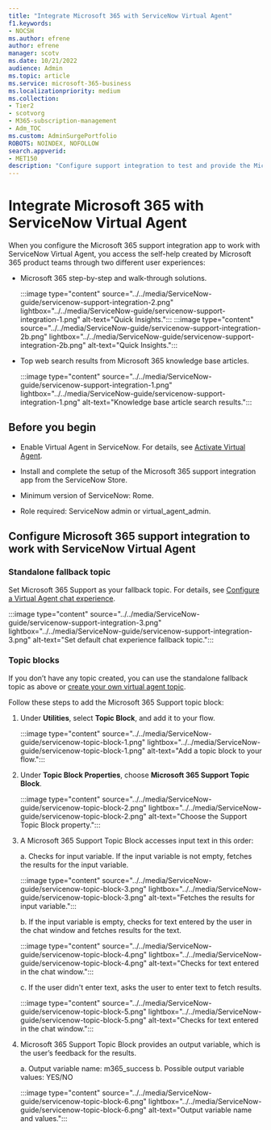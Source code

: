```yaml
---
title: "Integrate Microsoft 365 with ServiceNow Virtual Agent"
f1.keywords:
- NOCSH
ms.author: efrene
author: efrene
manager: scotv
ms.date: 10/21/2022
audience: Admin
ms.topic: article
ms.service: microsoft-365-business
ms.localizationpriority: medium
ms.collection:
- Tier2
- scotvorg
- M365-subscription-management
- Adm_TOC
ms.custom: AdminSurgePortfolio
ROBOTS: NOINDEX, NOFOLLOW
search.appverid:
- MET150
description: "Configure support integration to test and provide the Microsoft 365 support integration team with feedback."
---
```


# Integrate Microsoft 365 with ServiceNow Virtual Agent

When you configure the Microsoft 365 support integration app to work with ServiceNow Virtual Agent, you access the self-help created by Microsoft 365 product teams through two different user experiences:

- Microsoft 365 step-by-step and walk-through solutions.

    :::image type="content" source="../../media/ServiceNow-guide/servicenow-support-integration-2.png" lightbox="../../media/ServiceNow-guide/servicenow-support-integration-1.png" alt-text="Quick Insights.":::
    :::image type="content" source="../../media/ServiceNow-guide/servicenow-support-integration-2b.png" lightbox="../../media/ServiceNow-guide/servicenow-support-integration-2b.png" alt-text="Quick Insights.":::

- Top web search results from Microsoft 365 knowledge base articles.

    :::image type="content" source="../../media/ServiceNow-guide/servicenow-support-integration-1.png" lightbox="../../media/ServiceNow-guide/servicenow-support-integration-1.png" alt-text="Knowledge base article search results.":::

## Before you begin

- Enable Virtual Agent in ServiceNow. For details, see [Activate Virtual Agent](https://docs.servicenow.com/bundle/quebec-now-intelligence/page/administer/virtual-agent/task/activate-virtual-agent.html).

- Install and complete the setup of the Microsoft 365 support integration app from the ServiceNow Store.

- Minimum version of ServiceNow: Rome.

- Role required: ServiceNow admin or virtual_agent_admin.

## Configure Microsoft 365 support integration to work with ServiceNow Virtual Agent

### Standalone fallback topic

Set Microsoft 365 Support as your fallback topic. For details, see [Configure a Virtual Agent chat experience](https://docs.servicenow.com/bundle/quebec-now-intelligence/page/administer/virtual-agent/task/configure-default-chat-experience.html).

:::image type="content" source="../../media/ServiceNow-guide/servicenow-support-integration-3.png" lightbox="../../media/ServiceNow-guide/servicenow-support-integration-3.png" alt-text="Set default chat experience fallback topic.":::

### Topic blocks

If you don’t have any topic created, you can use the standalone fallback topic as above or [create your own virtual agent topic](https://docs.servicenow.com/bundle/rome-now-intelligence/page/administer/virtual-agent/task/create-virtual-agent-topic.html).

Follow these steps to add the Microsoft 365 Support topic block:

1. Under **Utilities**, select **Topic Block**, and add it to your flow.

    :::image type="content" source="../../media/ServiceNow-guide/servicenow-topic-block-1.png" lightbox="../../media/ServiceNow-guide/servicenow-topic-block-1.png" alt-text="Add a topic block to your flow.":::

1. Under **Topic Block Properties**, choose **Microsoft 365 Support Topic Block**.

    :::image type="content" source="../../media/ServiceNow-guide/servicenow-topic-block-2.png" lightbox="../../media/ServiceNow-guide/servicenow-topic-block-2.png" alt-text="Choose the Support Topic Block property.":::

1. A Microsoft 365 Support Topic Block accesses input text in this order:

    a. Checks for input variable. If the input variable is not empty, fetches the results for the input variable.

    :::image type="content" source="../../media/ServiceNow-guide/servicenow-topic-block-3.png" lightbox="../../media/ServiceNow-guide/servicenow-topic-block-3.png" alt-text="Fetches the results for input variable.":::

    b. If the input variable is empty, checks for text entered by the user in the chat window and fetches results for the text.

    :::image type="content" source="../../media/ServiceNow-guide/servicenow-topic-block-4.png" lightbox="../../media/ServiceNow-guide/servicenow-topic-block-4.png" alt-text="Checks for text entered in the chat window.":::

    c. If the user didn't enter text, asks the user to enter text to fetch results.

    :::image type="content" source="../../media/ServiceNow-guide/servicenow-topic-block-5.png" lightbox="../../media/ServiceNow-guide/servicenow-topic-block-5.png" alt-text="Checks for text entered in the chat window.":::

1. Microsoft 365 Support Topic Block provides an output variable, which is the user’s feedback for the results.

    a. Output variable name: m365_success
    b. Possible output variable values: YES/NO

    :::image type="content" source="../../media/ServiceNow-guide/servicenow-topic-block-6.png" lightbox="../../media/ServiceNow-guide/servicenow-topic-block-6.png" alt-text="Output variable name and values.":::
